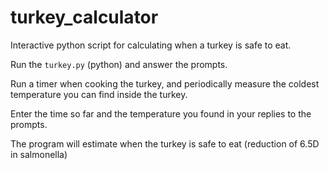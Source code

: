 # turkey_calculator
Interactive python script for calculating when a turkey is safe to eat.

Run the `turkey.py` (python) and answer the prompts.

Run a timer when cooking the turkey, and periodically measure the coldest temperature you can find inside the turkey.

Enter the time so far and the temperature you found in your replies to the prompts.

The program will estimate when the turkey is safe to eat (reduction of 6.5D in salmonella)
